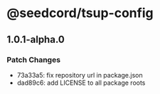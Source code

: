 # @seedcord/tsup-config

## 1.0.1-alpha.0

### Patch Changes

- 73a33a5: fix repository url in package.json
- dad89c6: add LICENSE to all package roots
